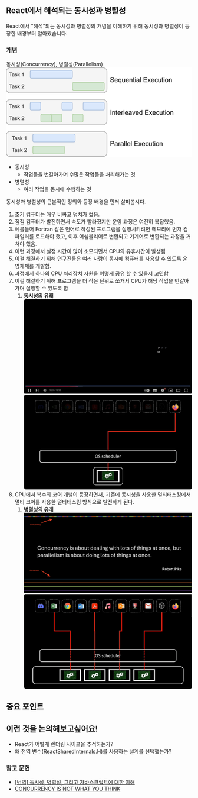 ## React에서 해석되는 동시성과 병렬성

React에서 "해석"되는 동시성과 병렬성의 개념을 이해하기 위해 동시성과 병렬성이 등장한 배경부터 알아봤습니다.

### 개념

동시성(Concurrency), 병렬성(Parallelism)
![alt text](./image.png)

- 동시성
  - 작업들을 번갈아가며 수많은 작업들을 처리해가는 것
- 병렬성
  - 여러 작업을 동시에 수행하는 것

동시성과 병렬성의 근본적인 정의와 등장 배경을 먼저 살펴봅시다.

1. 초기 컴퓨터는 매우 비싸고 덩치가 컸음.
2. 점점 컴퓨터가 발전하면서 속도가 빨라졌지만 운영 과정은 여전히 복잡했음.
3. 예를들어 Fortran 같은 언어로 작성된 프로그램을 실행시키려면 메모리에 먼저 컴파일러를 로드해야 했고, 이후 어셈블리어로 변환되고 기계어로 변환되는 과정을 거쳐야 했음.
4. 이런 과정에서 설정 시간이 많이 소모되면서 CPU의 유휴시간이 발생됨
5. 이걸 해결하기 위해 연구진들은 여러 사람이 동시에 컴퓨터를 사용할 수 있도록 운영체제를 개발함.
6. 과정에서 하나의 CPU 처리장치 자원을 어떻게 공유 할 수 있을지 고민함
7. 이걸 해결하기 위해 프로그램을 더 작은 단위로 쪼개서 CPU가 해당 작업을 번갈아가며 실행할 수 있도록 함
   1. **동시성의 유래**
      ![program_gif](program.gif)
      ![concurrency](concurrency-1.gif)
8. CPU에서 복수의 코어 개념이 등장하면서, 기존에 동시성을 사용한 멀티태스킹에서 멀티 코어를 사용한 멀티태스킹 방식으로 발전하게 된다.
   1. **병렬성의 유래**
      ![image-1](image-1.png)
      ![pararell](pararell.gif)

## 중요 포인트

## 이런 것을 논의해보고싶어요!

- React가 어떻게 렌더링 사이클을 추적하는가?
- 왜 전역 변수(ReactSharedInternals.H)를 사용하는 설계를 선택했는가?

### 참고 문헌

- [[번역] 동시성, 병렬성, 그리고 자바스크립트에 대한 이해
  ](https://velog.io/@surim014/concurrency-and-parallelism)
- [CONCURRENCY IS NOT WHAT YOU THINK](https://www.youtube.com/watch?v=3X93PnKRNUo)
